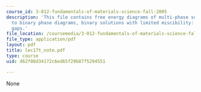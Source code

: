 ```yaml
---
course_id: 3-012-fundamentals-of-materials-science-fall-2005
description: 'This file contains free energy diagrams of multi-phase solutions1, introduction
  to binary phase diagrams, binary solutions with limited miscibility: miscibility
  gaps.'
file_location: /coursemedia/3-012-fundamentals-of-materials-science-fall-2005/d62f08d34172c6ed65f29b87f5294551_lec17t_note.pdf
file_type: application/pdf
layout: pdf
title: lec17t_note.pdf
type: course
uid: d62f08d34172c6ed65f29b87f5294551

---
```

None
